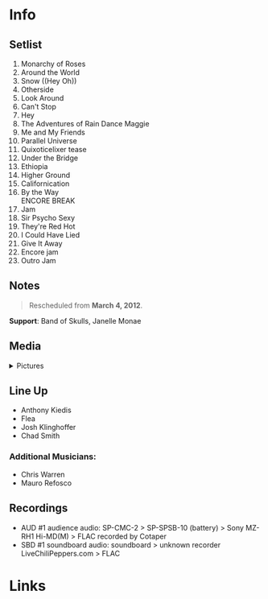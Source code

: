 # Info

## Setlist

1. Monarchy of Roses
2. Around the World
3. Snow ((Hey Oh))
4. Otherside
5. Look Around
6. Can't Stop
7. Hey
8. The Adventures of Rain Dance Maggie
9. Me and My Friends
10. Parallel Universe
11. Quixoticelixer tease
12. Under the Bridge
13. Ethiopia
14. Higher Ground
15. Californication
16. By the Way
<br> ENCORE BREAK
17. Jam
18. Sir Psycho Sexy
19. They're Red Hot
20. I Could Have Lied
21. Give It Away
22. Encore jam
23. Outro Jam

## Notes

> Rescheduled from **March 4, 2012**.

**Support**: Band of Skulls, Janelle Monae

## Media 

<details>
  <summary>Pictures</summary>
  <!--<img alt="Setlist" title="Setlist" src="_.jpg" height="200" />
  <img alt="Flyer" title="Flyer" src="_.jpg" height="200" />-->
</details>

## Line Up

* Anthony Kiedis
* Flea
* Josh Klinghoffer
* Chad Smith

### Additional Musicians:

* Chris Warren  
* Mauro Refosco

## Recordings

* AUD #1 audience audio: SP-CMC-2 > SP-SPSB-10 (battery) > Sony MZ-RH1 Hi-MD(M) > FLAC recorded by Cotaper
* SBD #1 soundboard audio: soundboard > unknown recorder LiveChiliPeppers.com > FLAC

# Links
